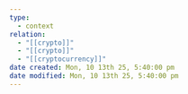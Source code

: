 ```yaml
---
type:
  - context
relation:
  - "[[crypto]]"
  - "[[crypto]]"
  - "[[cryptocurrency]]"
date created: Mon, 10 13th 25, 5:40:00 pm
date modified: Mon, 10 13th 25, 5:40:00 pm
---
```

